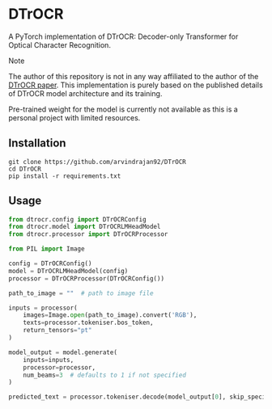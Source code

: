 # DTrOCR
A PyTorch implementation of DTrOCR: Decoder-only Transformer for Optical Character Recognition.

> [!NOTE]
>
> The author of this repository is not in any way affiliated to the author of the [DTrOCR paper](https://doi.org/10.48550/arXiv.2308.15996). This implementation is purely based on the published details of DTrOCR model architecture and its training.
> 
> Pre-trained weight for the model is currently not available as this is a personal project with limited resources.

## Installation

```shell
git clone https://github.com/arvindrajan92/DTrOCR
cd DTrOCR
pip install -r requirements.txt
```

## Usage

```python
from dtrocr.config import DTrOCRConfig
from dtrocr.model import DTrOCRLMHeadModel
from dtrocr.processor import DTrOCRProcessor

from PIL import Image

config = DTrOCRConfig()
model = DTrOCRLMHeadModel(config)
processor = DTrOCRProcessor(DTrOCRConfig())

path_to_image = ""  # path to image file

inputs = processor(
    images=Image.open(path_to_image).convert('RGB'),
    texts=processor.tokeniser.bos_token,
    return_tensors="pt"
)

model_output = model.generate(
    inputs=inputs, 
    processor=processor, 
    num_beams=3  # defaults to 1 if not specified
)

predicted_text = processor.tokeniser.decode(model_output[0], skip_special_tokens=True)
```

